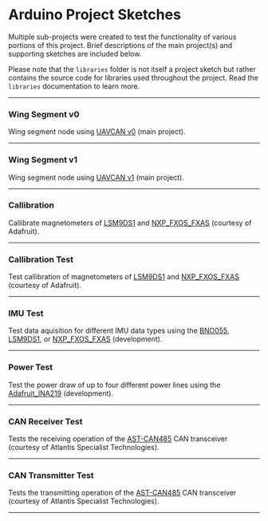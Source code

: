 # Arduino Project Sketches

Multiple sub-projects were created to test the functionality of various portions of this project. Brief descriptions of the main project(s) and supporting sketches are included below.

Please note that the `libraries` folder is not itself a project sketch but rather contains the source code for libraries used throughout the project. Read the `libraries` documentation to learn more.

---

### Wing Segment v0

Wing segment node using [UAVCAN v0](https://legacy.uavcan.org/) (main project).

---

### Wing Segment v1

Wing segment node using [UAVCAN v1](https://uavcan.org/) (main project).

---

### Callibration

Callibrate magnetometers of [LSM9DS1](https://www.adafruit.com/product/3387) and [NXP_FXOS_FXAS](https://www.adafruit.com/product/3463) (courtesy of Adafruit).

---

### Callibration Test

Test callibration of magnetometers of [LSM9DS1](https://www.adafruit.com/product/3387) and [NXP_FXOS_FXAS](https://www.adafruit.com/product/3463) (courtesy of Adafruit).

---

### IMU Test

Test data aquisition for different IMU data types using the [BNO055](https://www.adafruit.com/product/2472), [LSM9DS1](https://www.adafruit.com/product/3387), or [NXP_FXOS_FXAS](https://www.adafruit.com/product/3463) (development).

---

### Power Test

Test the power draw of up to four different power lines using the [Adafruit_INA219](https://www.adafruit.com/product/904) (development).

---

### CAN Receiver Test

Tests the receiving operation of the [AST-CAN485](https://www.sparkfun.com/products/14483) CAN transceiver (courtesy of Atlantis Specialist Technologies).

---

### CAN Transmitter Test

Tests the transmitting operation of the [AST-CAN485](https://www.sparkfun.com/products/14483) CAN transceiver (courtesy of Atlantis Specialist Technologies).

---
